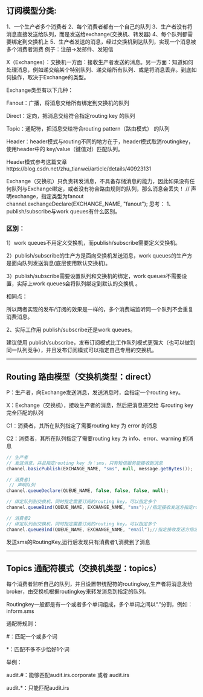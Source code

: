 ## 订阅模型分类:
1、一个生产者多个消费者
2、每个消费者都有一个自己的队列
3、生产者没有将消息直接发送给队列，而是发送给exchange(交换机、转发器)
4、每个队列都需要绑定到交换机上
5、生产者发送的消息，经过交换机到达队列，实现一个消息被多个消费者消费
例子：注册->发邮件、发短信

X（Exchanges）：交换机一方面：接收生产者发送的消息。另一方面：知道如何处理消息，例如递交给某个特别队列、递交给所有队列、或是将消息丢弃。到底如何操作，取决于Exchange的类型。

Exchange类型有以下几种：

Fanout：广播，将消息交给所有绑定到交换机的队列

Direct：定向，把消息交给符合指定routing key 的队列

Topic：通配符，把消息交给符合routing pattern（路由模式） 的队列

Header：header模式与routing不同的地方在于，header模式取消routingkey，使用header中的 key/value（键值对）匹配队列。

Header模式参考这篇文章https://blog.csdn.net/zhu_tianwei/article/details/40923131

Exchange（交换机）只负责转发消息，不具备存储消息的能力，因此如果没有任何队列与Exchange绑定，或者没有符合路由规则的队列，那么消息会丢失！
// 声明exchange，指定类型为fanout
channel.exchangeDeclare(EXCHANGE_NAME, "fanout");
思考：
1、publish/subscribe与work queues有什么区别。

### 区别：

1）work queues不用定义交换机，而publish/subscribe需要定义交换机。

2）publish/subscribe的生产方是面向交换机发送消息，work queues的生产方是面向队列发送消息(底层使用默认交换机)。

3）publish/subscribe需要设置队列和交换机的绑定，work queues不需要设置，实际上work queues会将队列绑定到默认的交换机 。

相同点：

所以两者实现的发布/订阅的效果是一样的，多个消费端监听同一个队列不会重复消费消息。

2、实际工作用 publish/subscribe还是work queues。

建议使用 publish/subscribe，发布订阅模式比工作队列模式更强大（也可以做到同一队列竞争），并且发布订阅模式可以指定自己专用的交换机。

---

## Routing 路由模型（交换机类型：direct）
P：生产者，向Exchange发送消息，发送消息时，会指定一个routing key。

X：Exchange（交换机），接收生产者的消息，然后把消息递交给 与routing key完全匹配的队列

C1：消费者，其所在队列指定了需要routing key 为 error 的消息

C2：消费者，其所在队列指定了需要routing key 为 info、error、warning 的消息
```java
// 生产者
// 发送消息，并且指定routing key 为：sms，只有短信服务能接收到消息
channel.basicPublish(EXCHANGE_NAME, "sms", null, message.getBytes());

// 消费者1
 // 声明队列
channel.queueDeclare(QUEUE_NAME, false, false, false, null);

// 绑定队列到交换机，同时指定需要订阅的routing key。可以指定多个
channel.queueBind(QUEUE_NAME, EXCHANGE_NAME, "sms");//指定接收发送方指定routing key为sms的消息

// 消费者2
// 绑定队列到交换机，同时指定需要订阅的routing key。可以指定多个
channel.queueBind(QUEUE_NAME, EXCHANGE_NAME, "email");//指定接收发送方指定routing key为email的消息

```
发送sms的RoutingKey,运行后发现只有消费者1,消费到了消息

---
## Topics 通配符模式（交换机类型：topics）

 每个消费者监听自己的队列，并且设置带统配符的routingkey,生产者将消息发给broker，由交换机根据routingkey来转发消息到指定的队列。

Routingkey一般都是有一个或者多个单词组成，多个单词之间以“.”分割，例如：inform.sms

通配符规则：

#：匹配一个或多个词

*：匹配不多不少恰好1个词

举例：

audit.#：能够匹配audit.irs.corporate 或者 audit.irs

audit.*：只能匹配audit.irs